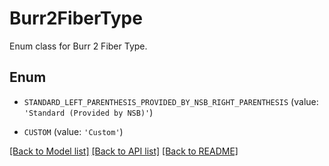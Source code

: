 # Burr2FiberType

Enum class for Burr 2 Fiber Type.

## Enum

* `STANDARD_LEFT_PARENTHESIS_PROVIDED_BY_NSB_RIGHT_PARENTHESIS` (value: `'Standard (Provided by NSB)'`)

* `CUSTOM` (value: `'Custom'`)

[[Back to Model list]](../README.md#documentation-for-models) [[Back to API list]](../README.md#documentation-for-api-endpoints) [[Back to README]](../README.md)


